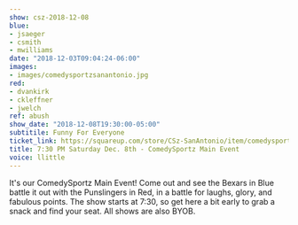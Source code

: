 ```yaml
---
show: csz-2018-12-08
blue:
- jsaeger
- csmith
- mwilliams
date: "2018-12-03T09:04:24-06:00"
images:
- images/comedysportzsanantonio.jpg
red:
- dvankirk
- ckleffner
- jwelch
ref: abush
show_date: "2018-12-08T19:30:00-05:00"
subtitile: Funny For Everyone
ticket_link: https://squareup.com/store/CSz-SanAntonio/item/comedysportz-saturday-night-12
title: 7:30 PM Saturday Dec. 8th - ComedySportz Main Event
voice: llittle
---
```


It's our ComedySportz Main Event! Come out and see the Bexars in Blue battle it out with the Punslingers in Red, in a battle for laughs, glory, and fabulous points. The show starts at 7:30, so get here a bit early to grab a snack and find your seat. All shows are also BYOB.
